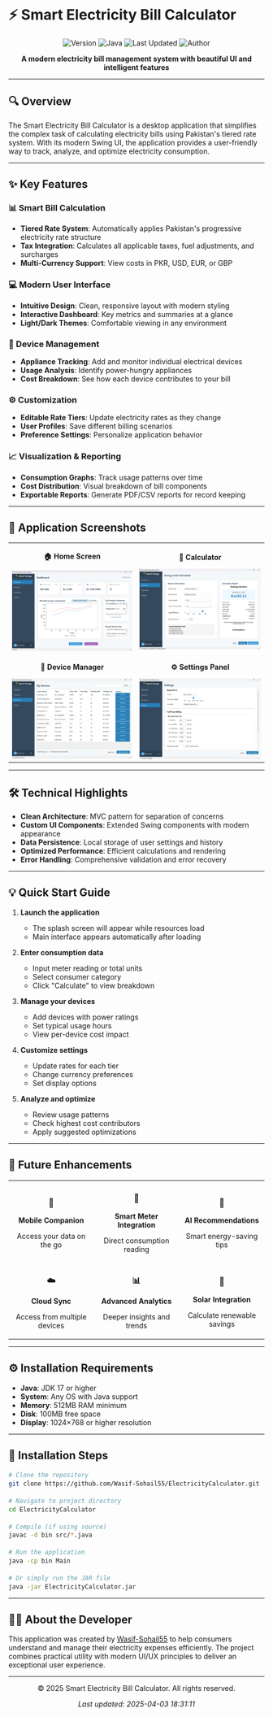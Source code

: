 # ⚡ Smart Electricity Bill Calculator

<div align="center">

![Version](https://img.shields.io/badge/Version-2.0-brightgreen)
![Java](https://img.shields.io/badge/Java-17+-orange)
![Last Updated](https://img.shields.io/badge/Updated-2025--04--03-blue)
![Author](https://img.shields.io/badge/Author-Wasif_Sohail-lightgrey)

</div>

<p align="center">
  <b>A modern electricity bill management system with beautiful UI and intelligent features</b>
</p>

---

## 🔍 Overview

The Smart Electricity Bill Calculator is a desktop application that simplifies the complex task of calculating electricity bills using Pakistan's tiered rate system. With its modern Swing UI, the application provides a user-friendly way to track, analyze, and optimize electricity consumption.

---

## ✨ Key Features

### 📊 Smart Bill Calculation
- **Tiered Rate System**: Automatically applies Pakistan's progressive electricity rate structure
- **Tax Integration**: Calculates all applicable taxes, fuel adjustments, and surcharges
- **Multi-Currency Support**: View costs in PKR, USD, EUR, or GBP

### 💻 Modern User Interface
- **Intuitive Design**: Clean, responsive layout with modern styling
- **Interactive Dashboard**: Key metrics and summaries at a glance
- **Light/Dark Themes**: Comfortable viewing in any environment

### 🔌 Device Management
- **Appliance Tracking**: Add and monitor individual electrical devices
- **Usage Analysis**: Identify power-hungry appliances
- **Cost Breakdown**: See how each device contributes to your bill

### ⚙️ Customization
- **Editable Rate Tiers**: Update electricity rates as they change
- **User Profiles**: Save different billing scenarios
- **Preference Settings**: Personalize application behavior

### 📈 Visualization & Reporting
- **Consumption Graphs**: Track usage patterns over time
- **Cost Distribution**: Visual breakdown of bill components
- **Exportable Reports**: Generate PDF/CSV reports for record keeping

---

## 📱 Application Screenshots

<div align="center">

<table>
  <tr>
    <td align="center">
      <p><b>🏠 Home Screen</b></p>
      <img src="screenshots/home.png" alt="Home Screen" width="300"/>
    </td>
    <td align="center">
      <p><b>🧮 Calculator</b></p>
      <img src="screenshots/calculator.png" alt="Calculator" width="300"/>
    </td>
  </tr>
  <tr>
    <td align="center">
      <p><b>🔌 Device Manager</b></p>
      <img src="screenshots/devices.png" alt="Devices" width="300"/>
    </td>
    <td align="center">
      <p><b>⚙️ Settings Panel</b></p>
      <img src="screenshots/settings.png" alt="Settings" width="300"/>
    </td>
  </tr>
</table>

</div>

---

## 🛠️ Technical Highlights

- **Clean Architecture**: MVC pattern for separation of concerns
- **Custom UI Components**: Extended Swing components with modern appearance
- **Data Persistence**: Local storage of user settings and history
- **Optimized Performance**: Efficient calculations and rendering
- **Error Handling**: Comprehensive validation and error recovery

---

## 💡 Quick Start Guide

1. **Launch the application**
   - The splash screen will appear while resources load
   - Main interface appears automatically after loading

2. **Enter consumption data**
   - Input meter reading or total units
   - Select consumer category
   - Click "Calculate" to view breakdown

3. **Manage your devices**
   - Add devices with power ratings
   - Set typical usage hours
   - View per-device cost impact

4. **Customize settings**
   - Update rates for each tier
   - Change currency preferences
   - Set display options

5. **Analyze and optimize**
   - Review usage patterns
   - Check highest cost contributors
   - Apply suggested optimizations

---

## 🔮 Future Enhancements

<div align="center">
  <table width="100%">
    <tr>
      <td align="center" width="33%">
        <h3>📱</h3>
        <b>Mobile Companion</b>
        <p>Access your data on the go</p>
      </td>
      <td align="center" width="33%">
        <h3>🔄</h3>
        <b>Smart Meter Integration</b>
        <p>Direct consumption reading</p>
      </td>
      <td align="center" width="33%">
        <h3>🤖</h3>
        <b>AI Recommendations</b>
        <p>Smart energy-saving tips</p>
      </td>
    </tr>
    <tr>
      <td align="center">
        <h3>☁️</h3>
        <b>Cloud Sync</b>
        <p>Access from multiple devices</p>
      </td>
      <td align="center">
        <h3>📊</h3>
        <b>Advanced Analytics</b>
        <p>Deeper insights and trends</p>
      </td>
      <td align="center">
        <h3>🔋</h3>
        <b>Solar Integration</b>
        <p>Calculate renewable savings</p>
      </td>
    </tr>
  </table>
</div>

---

## ⚙️ Installation Requirements

- **Java**: JDK 17 or higher
- **System**: Any OS with Java support
- **Memory**: 512MB RAM minimum
- **Disk**: 100MB free space
- **Display**: 1024×768 or higher resolution

---

## 📝 Installation Steps

```bash
# Clone the repository
git clone https://github.com/Wasif-Sohail55/ElectricityCalculator.git

# Navigate to project directory
cd ElectricityCalculator

# Compile (if using source)
javac -d bin src/*.java

# Run the application
java -cp bin Main

# Or simply run the JAR file
java -jar ElectricityCalculator.jar
```

---

## 👨‍💻 About the Developer

This application was created by [Wasif-Sohail55](https://github.com/WasifSohail5) to help consumers understand and manage their electricity expenses efficiently. The project combines practical utility with modern UI/UX principles to deliver an exceptional user experience.

---

<div align="center">
  <p>© 2025 Smart Electricity Bill Calculator. All rights reserved.</p>
  <p>
    <i>Last updated: 2025-04-03 18:31:11</i>
  </p>
</div>

